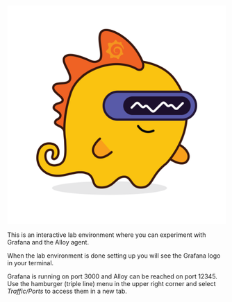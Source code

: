 ![Grot - the Grafana Dino Robot Mascot](./images/grot.png)

This is an interactive lab environment where you can experiment with Grafana and the Alloy agent.

When the lab environment is done setting up you will see the Grafana logo in your terminal.

Grafana is running on port 3000 and Alloy can be reached on port 12345. Use the hamburger (triple line) menu in the upper right corner and select *Traffic/Ports* to access them in a new tab.